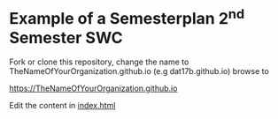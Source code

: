 # Example of a Semesterplan 2<sup>nd</sup> Semester SWC

Fork or clone this repository, change the name to TheNameOfYourOrganization.github.io (e.g dat17b.github.io) browse to     

https://TheNameOfYourOrganization.github.io 

Edit the content in [index.html]()
